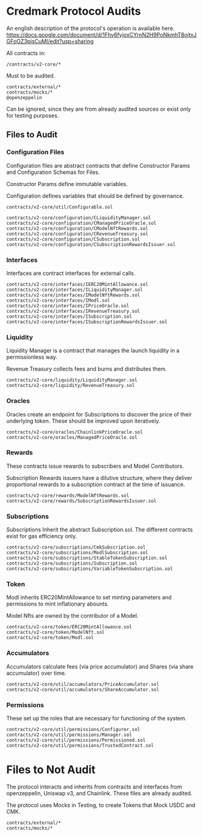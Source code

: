 # Credmark Protocol Audits

An english description of the protocol's operation is available here.
https://docs.google.com/document/d/1Fhv6fyjoxCYrnN2H9PoNkmhT8ojtxJGFoOZ3pjsCuMI/edit?usp=sharing


All contracts in:
```
/contracts/v2-core/*
```
Must to be audited.
```
contracts/external/*
contracts/mocks/*
@openzeppelin
```
Can be ignored, since they are from already audited sources or exist only for testing purposes.

## Files to Audit

### Configuration Files

Configuration files are abstract contracts that define Constructor Params and Configuration Schemas for Files.

Constructor Params define immutable variables.

Configuration defines variables that should be defined by governance.

```
contracts/v2-core/util/Configurable.sol

contracts/v2-core/configuration/CLiquidityManager.sol
contracts/v2-core/configuration/CManagedPriceOracle.sol
contracts/v2-core/configuration/CModelNftRewards.sol
contracts/v2-core/configuration/CRevenueTreasury.sol
contracts/v2-core/configuration/CSubscription.sol
contracts/v2-core/configuration/CSubscriptionRewardsIssuer.sol
```

### Interfaces 

Interfaces are contract interfaces for external calls.

```
contracts/v2-core/interfaces/IERC20MintAllowance.sol
contracts/v2-core/interfaces/ILiquidityManager.sol
contracts/v2-core/interfaces/IModelNftRewards.sol
contracts/v2-core/interfaces/IModl.sol
contracts/v2-core/interfaces/IPriceOracle.sol
contracts/v2-core/interfaces/IRevenueTreasury.sol
contracts/v2-core/interfaces/ISubscription.sol
contracts/v2-core/interfaces/ISubscriptionRewardsIssuer.sol
```

### Liquidity

Liquidity Manager is a contract that manages the launch liquidity in a permissionless way.

Revenue Treasury collects fees and burns and distributes them.

```
contracts/v2-core/liquidity/LiquidityManager.sol
contracts/v2-core/liquidity/RevenueTreasury.sol
```

### Oracles

Oracles create an endpoint for Subscriptions to discover the price of their underlying token. These should be improved upon iteratively.

```
contracts/v2-core/oracles/ChainlinkPriceOracle.sol
contracts/v2-core/oracles/ManagedPriceOracle.sol
```

### Rewards

These contracts issue rewards to subscribers and Model Contributors.

Subscription Rewards issuers have a dilutive structure, where they deliver proportional rewards to a subscription contract at the time of issuance. 

```
contracts/v2-core/rewards/ModelNftRewards.sol
contracts/v2-core/rewards/SubscriptionRewardsIssuer.sol
```

### Subscriptions

Subscriptions Inherit the abstract Subscription.sol. 
The different contracts exist for gas efficiency only.

```
contracts/v2-core/subscriptions/CmkSubscription.sol
contracts/v2-core/subscriptions/ModlSubscription.sol
contracts/v2-core/subscriptions/StableTokenSubscription.sol
contracts/v2-core/subscriptions/Subscription.sol
contracts/v2-core/subscriptions/VariableTokenSubscription.sol
```

### Token

Modl inherits ERC20MintAllowance to set minting parameters and permissions to mint inflationary abounts.

Model Nfts are owned by the contributor of a Model.

```
contracts/v2-core/token/ERC20MintAllowance.sol
contracts/v2-core/token/ModelNft.sol
contracts/v2-core/token/Modl.sol
```

### Accumulators

Accumulators calculate fees (via price accumulator) and Shares (via share accumulator) over time.

```
contracts/v2-core/util/accumulators/PriceAccumulator.sol
contracts/v2-core/util/accumulators/ShareAccumulator.sol
```

### Permissions

These set up the roles that are necessary for functioning of the system.

```
contracts/v2-core/util/permissions/Configurer.sol
contracts/v2-core/util/permissions/Manager.sol
contracts/v2-core/util/permissions/Permissioned.sol
contracts/v2-core/util/permissions/TrustedContract.sol
```

# Files to Not Audit

The protocol interacts and inherits from contracts and interfaces from openzeppelin, Uniswap v3, and Chainlink. These files are already audited.

The protocol uses Mocks in Testing, to create Tokens that Mock USDC and CMK.

```
contracts/external/*
contracts/mocks/*
```